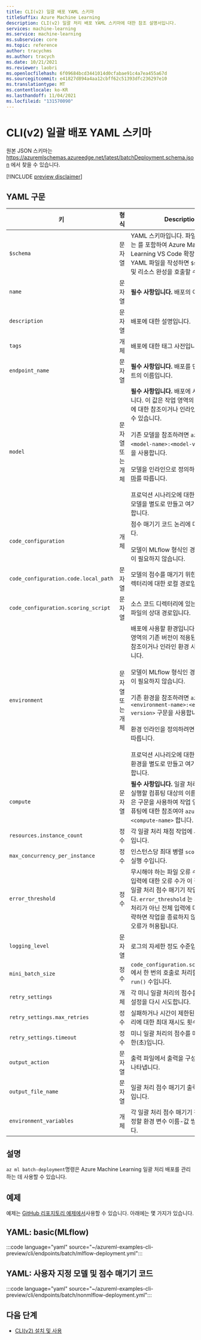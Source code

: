 ```yaml
---
title: CLI(v2) 일괄 배포 YAML 스키마
titleSuffix: Azure Machine Learning
description: CLI(v2) 일괄 처리 배포 YAML 스키마에 대한 참조 설명서입니다.
services: machine-learning
ms.service: machine-learning
ms.subservice: core
ms.topic: reference
author: tracychms
ms.author: tracych
ms.date: 10/21/2021
ms.reviewer: laobri
ms.openlocfilehash: 6f09684bcd3441014d0cfabae91c4a7ea455a67d
ms.sourcegitcommit: e41827d894a4aa12cbff62c51393dfc236297e10
ms.translationtype: MT
ms.contentlocale: ko-KR
ms.lasthandoff: 11/04/2021
ms.locfileid: "131570090"
---
```

# <a name="cli-v2-batch-deployment-yaml-schema"></a>CLI(v2) 일괄 배포 YAML 스키마

원본 JSON 스키마는 https://azuremlschemas.azureedge.net/latest/batchDeployment.schema.json 에서 찾을 수 있습니다.

[!INCLUDE [preview disclaimer](../../includes/machine-learning-preview-generic-disclaimer.md)]

## <a name="yaml-syntax"></a>YAML 구문

| 키 | 형식 | Description | 허용되는 값 | 기본값 |
| --- | ---- | ----------- | -------------- | ------------- |
| `$schema` | 문자열 | YAML 스키마입니다. 파일의 맨 위에 있는 를 포함하여 Azure Machine Learning VS Code 확장명을 사용하여 YAML 파일을 작성하면 `$schema` 스키마 및 리소스 완성을 호출할 수 있습니다. | | |
| `name` | 문자열 | **필수 사항입니다.** 배포의 이름입니다. | | |
| `description` | 문자열 | 배포에 대한 설명입니다. | | |
| `tags` | 개체 | 배포에 대한 태그 사전입니다. | | |
| `endpoint_name` | 문자열 | **필수 사항입니다.** 배포를 만들 엔드포인트의 이름입니다. | | |
| `model` | 문자열 또는 개체 | **필수 사항입니다.** 배포에 사용할 모델입니다. 이 값은 작업 영역의 기존 버전 모델에 대한 참조이거나 인라인 모델 사양일 수 있습니다. <br><br> 기존 모델을 참조하려면 `azureml:<model-name>:<model-version>` 구문을 사용합니다. <br><br> 모델을 인라인으로 정의하려면 [모델 스키마](reference-yaml-model.md#yaml-syntax)를 따릅니다. <br><br> 프로덕션 시나리오에 대한 모범 사례로 모델을 별도로 만들고 여기에서 참조해야 합니다. | | |
| `code_configuration` | 개체 | 점수 매기기 코드 논리에 대한 구성입니다. <br><br> 모델이 MLflow 형식인 경우에는 이 속성이 필요하지 않습니다. | | |
| `code_configuration.code.local_path` | 문자열 | 모델의 점수를 매기기 위한 소스 코드 디렉터리에 대한 로컬 경로입니다. | | |
| `code_configuration.scoring_script` | 문자열 | 소스 코드 디렉터리에 있는 점수 매기기 파일의 상대 경로입니다. | | |
| `environment` | 문자열 또는 개체 | 배포에 사용할 환경입니다. 이 값은 작업 영역의 기존 버전이 적용된 환경에 대한 참조이거나 인라인 환경 사양일 수 있습니다. <br><br> 모델이 MLflow 형식인 경우에는 이 속성이 필요하지 않습니다. <br><br> 기존 환경을 참조하려면 `azureml:<environment-name>:<environment-version>` 구문을 사용합니다. <br><br> 환경 인라인을 정의하려면 [환경 스키마](reference-yaml-environment.md#yaml-syntax)를 따릅니다. <br><br> 프로덕션 시나리오에 대한 모범 사례로, 환경을 별도로 만들고 여기에서 참조해야 합니다. | | |
| `compute` | 문자열 | **필수 사항입니다.** 일괄 처리 채점 작업을 실행할 컴퓨팅 대상의 이름입니다. 이 값은 구문을 사용하여 작업 영역의 기존 컴퓨팅에 대한 참조여야 `azureml:<compute-name>` 합니다. | | |
| `resources.instance_count` | 정수 | 각 일괄 처리 채점 작업에 사용할 노드 수입니다. | | `1` |
| `max_concurrency_per_instance` | 정수 | 인스턴스당 최대 병렬 `scoring_script` 실행 수입니다. | | `1` |
| `error_threshold` | 정수 | 무시해야 하는 파일 오류 수입니다. 전체 입력에 대한 오류 수가 이 값을 초과하면 일괄 처리 점수 매기기 작업이 종료됩니다. `error_threshold` 는 개별 미니 일괄 처리가 아닌 전체 입력에 대한 입니다. 생략하면 작업을 종료하지 않고 여러 파일 오류가 허용됩니다.  | | `-1` |
| `logging_level` | 문자열 | 로그의 자세한 정도 수준입니다. | `warning`, `info`, `debug` | `info` |
| `mini_batch_size` | 정수 | `code_configuration.scoring_script`에서 한 번의 호출로 처리할 수 있는 파일 `run()` 수입니다. | | `10` |
| `retry_settings` | 개체 | 각 미니 일괄 처리의 점수를 매기기 위한 설정을 다시 시도합니다. | | |
| `retry_settings.max_retries` | 정수 | 실패하거나 시간이 제한된 미니 일괄 처리에 대한 최대 재시도 횟수입니다. | | `3` |
| `retry_settings.timeout` | 정수 | 미니 일괄 처리의 점수를 매기는 시간 제한(초)입니다. | | `30` |
| `output_action` | 문자열 | 출력 파일에서 출력을 구성하는 방법을 나타냅니다. | `append_row`, `summary_only` | `append_row` |
| `output_file_name` | 문자열 | 일괄 처리 점수 매기기 출력 파일의 이름입니다. | | `predictions.csv` |
| `environment_variables` | 개체 | 각 일괄 처리 점수 매기기 작업에 대해 설정할 환경 변수 이름-값 쌍의 사전입니다. | | |

## <a name="remarks"></a>설명

`az ml batch-deployment`명령은 Azure Machine Learning 일괄 처리 배포를 관리하는 데 사용할 수 있습니다.

## <a name="examples"></a>예제

예제는 [GitHub 리포지토리 예제에서](https://github.com/Azure/azureml-examples/tree/main/cli/endpoints/batch)사용할 수 있습니다. 아래에는 몇 가지가 있습니다.

## <a name="yaml-basic-mlflow"></a>YAML: basic(MLflow)

:::code language="yaml" source="~/azureml-examples-cli-preview/cli/endpoints/batch/mlflow-deployment.yml":::

## <a name="yaml-custom-model-and-scoring-code"></a>YAML: 사용자 지정 모델 및 점수 매기기 코드

:::code language="yaml" source="~/azureml-examples-cli-preview/cli/endpoints/batch/nonmlflow-deployment.yml":::

## <a name="next-steps"></a>다음 단계

- [CLI(v2) 설치 및 사용](how-to-configure-cli.md)
